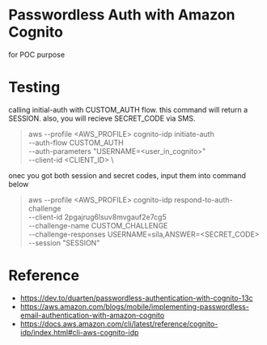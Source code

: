 # Passwordless Auth with Amazon Cognito
for POC purpose

# Testing
calling initial-auth with CUSTOM_AUTH flow. this command will return a SESSION. 
also, you will recieve SECRET_CODE via SMS.
> aws --profile <AWS_PROFILE> cognito-idp initiate-auth \
  --auth-flow CUSTOM_AUTH \
  --auth-parameters "USERNAME=<user_in_cognito>" \
  --client-id <CLIENT_ID> \
  
onec you got both session and secret codes, input them into command below
> aws --profile <AWS_PROFILE> cognito-idp respond-to-auth-challenge \
  --client-id 2pgajrug6lsuv8mvgauf2e7cg5 \
  --challenge-name CUSTOM_CHALLENGE \
  --challenge-responses USERNAME=sila,ANSWER=<SECRET_CODE> \
  --session "SESSION"
  
  # Reference
  - https://dev.to/duarten/passwordless-authentication-with-cognito-13c
  - https://aws.amazon.com/blogs/mobile/implementing-passwordless-email-authentication-with-amazon-cognito
  - https://docs.aws.amazon.com/cli/latest/reference/cognito-idp/index.html#cli-aws-cognito-idp
  
